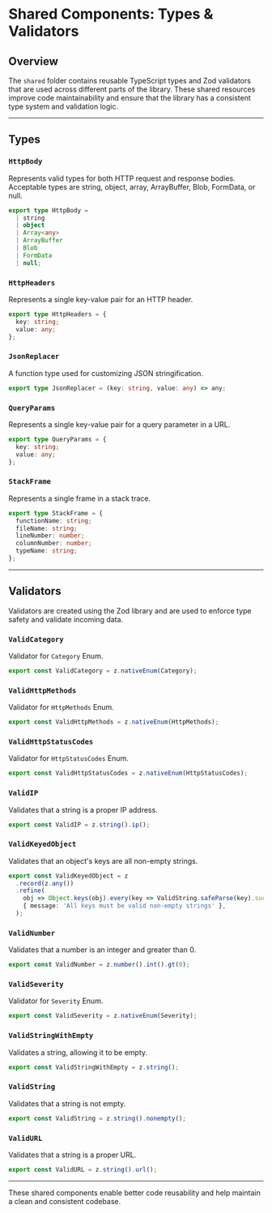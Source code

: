 # Shared Components: Types & Validators

## Overview

The `shared` folder contains reusable TypeScript types and Zod validators that are used across different parts of the library. These shared resources improve code maintainability and ensure that the library has a consistent type system and validation logic.

---

## Types

### `HttpBody`

Represents valid types for both HTTP request and response bodies. Acceptable types are string, object, array, ArrayBuffer, Blob, FormData, or null.

```typescript
export type HttpBody =
  | string
  | object
  | Array<any>
  | ArrayBuffer
  | Blob
  | FormData
  | null;
```

### `HttpHeaders`

Represents a single key-value pair for an HTTP header.

```typescript
export type HttpHeaders = {
  key: string;
  value: any;
};
```

### `JsonReplacer`

A function type used for customizing JSON stringification.

```typescript
export type JsonReplacer = (key: string, value: any) => any;
```

### `QueryParams`

Represents a single key-value pair for a query parameter in a URL.

```typescript
export type QueryParams = {
  key: string;
  value: any;
};
```

### `StackFrame`

Represents a single frame in a stack trace.

```typescript
export type StackFrame = {
  functionName: string;
  fileName: string;
  lineNumber: number;
  columnNumber: number;
  typeName: string;
};
```

---

## Validators

Validators are created using the Zod library and are used to enforce type safety and validate incoming data.

### `ValidCategory`

Validator for `Category` Enum.

```typescript
export const ValidCategory = z.nativeEnum(Category);
```

### `ValidHttpMethods`

Validator for `HttpMethods` Enum.

```typescript
export const ValidHttpMethods = z.nativeEnum(HttpMethods);
```

### `ValidHttpStatusCodes`

Validator for `HttpStatusCodes` Enum.

```typescript
export const ValidHttpStatusCodes = z.nativeEnum(HttpStatusCodes);
```

### `ValidIP`

Validates that a string is a proper IP address.

```typescript
export const ValidIP = z.string().ip();
```

### `ValidKeyedObject`

Validates that an object's keys are all non-empty strings.

```typescript
export const ValidKeyedObject = z
  .record(z.any())
  .refine(
    obj => Object.keys(obj).every(key => ValidString.safeParse(key).success),
    { message: 'All keys must be valid non-empty strings' },
  );
```

### `ValidNumber`

Validates that a number is an integer and greater than 0.

```typescript
export const ValidNumber = z.number().int().gt(0);
```

### `ValidSeverity`

Validator for `Severity` Enum.

```typescript
export const ValidSeverity = z.nativeEnum(Severity);
```

### `ValidStringWithEmpty`

Validates a string, allowing it to be empty.

```typescript
export const ValidStringWithEmpty = z.string();
```

### `ValidString`

Validates that a string is not empty.

```typescript
export const ValidString = z.string().nonempty();
```

### `ValidURL`

Validates that a string is a proper URL.

```typescript
export const ValidURL = z.string().url();
```

---

These shared components enable better code reusability and help maintain a clean and consistent codebase.
